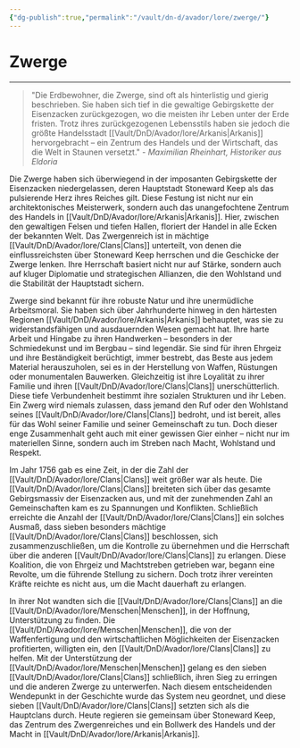 ```yaml
---
{"dg-publish":true,"permalink":"/vault/dn-d/avador/lore/zwerge/"}
---
```


# Zwerge
___
>"Die Erdbewohner, die Zwerge, sind oft als hinterlistig und gierig beschrieben. Sie haben sich tief in die gewaltige Gebirgskette der Eisenzacken zurückgezogen, wo die meisten ihr Leben unter der Erde fristen. Trotz ihres zurückgezogenen Lebensstils haben sie jedoch die größte Handelsstadt [[Vault/DnD/Avador/lore/Arkanis\|Arkanis]] hervorgebracht – ein Zentrum des Handels und der Wirtschaft, das die Welt in Staunen versetzt." - *Maximilian Rheinhart, Historiker aus Eldoria*

Die Zwerge haben sich überwiegend in der imposanten Gebirgskette der Eisenzacken niedergelassen, deren Hauptstadt Stoneward Keep als das pulsierende Herz ihres Reiches gilt. Diese Festung ist nicht nur ein architektonisches Meisterwerk, sondern auch das unangefochtene Zentrum des Handels in [[Vault/DnD/Avador/lore/Arkanis\|Arkanis]]. Hier, zwischen den gewaltigen Felsen und tiefen Hallen, floriert der Handel in alle Ecken der bekannten Welt. Das Zwergenreich ist in mächtige [[Vault/DnD/Avador/lore/Clans\|Clans]] unterteilt, von denen die einflussreichsten über Stoneward Keep herrschen und die Geschicke der Zwerge lenken. Ihre Herrschaft basiert nicht nur auf Stärke, sondern auch auf kluger Diplomatie und strategischen Allianzen, die den Wohlstand und die Stabilität der Hauptstadt sichern.

Zwerge sind bekannt für ihre robuste Natur und ihre unermüdliche Arbeitsmoral. Sie haben sich über Jahrhunderte hinweg in den härtesten Regionen [[Vault/DnD/Avador/lore/Arkanis\|Arkanis]] behauptet, was sie zu widerstandsfähigen und ausdauernden Wesen gemacht hat. Ihre harte Arbeit und Hingabe zu ihren Handwerken – besonders in der Schmiedekunst und im Bergbau – sind legendär. Sie sind für ihren Ehrgeiz und ihre Beständigkeit berüchtigt, immer bestrebt, das Beste aus jedem Material herauszuholen, sei es in der Herstellung von Waffen, Rüstungen oder monumentalen Bauwerken. Gleichzeitig ist ihre Loyalität zu ihrer Familie und ihren [[Vault/DnD/Avador/lore/Clans\|Clans]] unerschütterlich. Diese tiefe Verbundenheit bestimmt ihre sozialen Strukturen und ihr Leben. Ein Zwerg wird niemals zulassen, dass jemand den Ruf oder den Wohlstand seines [[Vault/DnD/Avador/lore/Clans\|Clans]] bedroht, und ist bereit, alles für das Wohl seiner Familie und seiner Gemeinschaft zu tun. Doch dieser enge Zusammenhalt geht auch mit einer gewissen Gier einher – nicht nur im materiellen Sinne, sondern auch im Streben nach Macht, Wohlstand und Respekt.

Im Jahr 1756 gab es eine Zeit, in der die Zahl der [[Vault/DnD/Avador/lore/Clans\|Clans]] weit größer war als heute. Die [[Vault/DnD/Avador/lore/Clans\|Clans]] breiteten sich über das gesamte Gebirgsmassiv der Eisenzacken aus, und mit der zunehmenden Zahl an Gemeinschaften kam es zu Spannungen und Konflikten. Schließlich erreichte die Anzahl der [[Vault/DnD/Avador/lore/Clans\|Clans]] ein solches Ausmaß, dass sieben besonders mächtige [[Vault/DnD/Avador/lore/Clans\|Clans]] beschlossen, sich zusammenzuschließen, um die Kontrolle zu übernehmen und die Herrschaft über die anderen [[Vault/DnD/Avador/lore/Clans\|Clans]] zu erlangen. Diese Koalition, die von Ehrgeiz und Machtstreben getrieben war, begann eine Revolte, um die führende Stellung zu sichern. Doch trotz ihrer vereinten Kräfte reichte es nicht aus, um die Macht dauerhaft zu erlangen.

In ihrer Not wandten sich die [[Vault/DnD/Avador/lore/Clans\|Clans]] an die [[Vault/DnD/Avador/lore/Menschen\|Menschen]], in der Hoffnung, Unterstützung zu finden. Die [[Vault/DnD/Avador/lore/Menschen\|Menschen]], die von der Waffenfertigung und den wirtschaftlichen Möglichkeiten der Eisenzacken profitierten, willigten ein, den [[Vault/DnD/Avador/lore/Clans\|Clans]] zu helfen. Mit der Unterstützung der [[Vault/DnD/Avador/lore/Menschen\|Menschen]] gelang es den sieben [[Vault/DnD/Avador/lore/Clans\|Clans]] schließlich, ihren Sieg zu erringen und die anderen Zwerge zu unterwerfen. Nach diesem entscheidenden Wendepunkt in der Geschichte wurde das System neu geordnet, und diese sieben [[Vault/DnD/Avador/lore/Clans\|Clans]] setzten sich als die Hauptclans durch. Heute regieren sie gemeinsam über Stoneward Keep, das Zentrum des Zwergenreiches und ein Bollwerk des Handels und der Macht in [[Vault/DnD/Avador/lore/Arkanis\|Arkanis]].